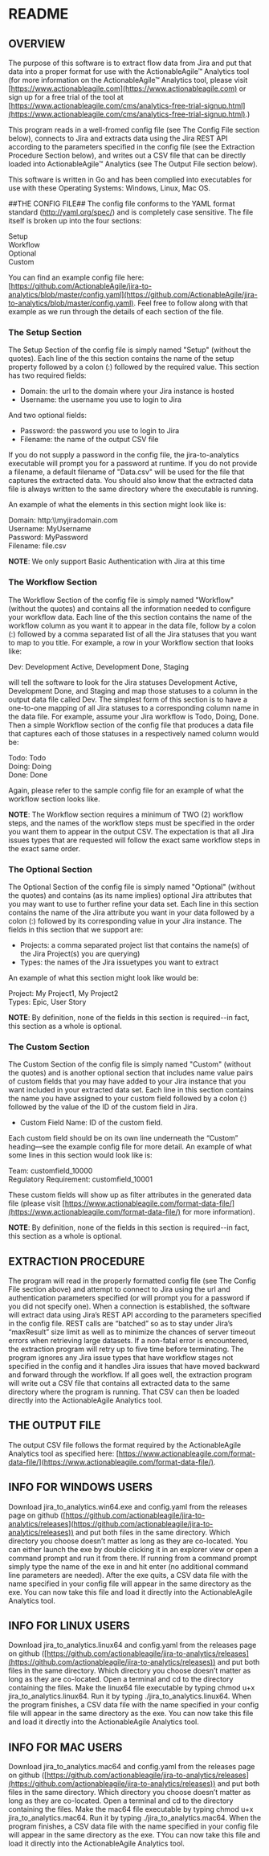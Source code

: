 

# README #
 
## OVERVIEW ##
The purpose of this software is to extract flow data from Jira and put that data into a proper format for use with the ActionableAgile&trade; Analytics tool (for more information on the ActionableAgile&trade; Analytics tool, please visit [https://www.actionableagile.com](https://www.actionableagile.com) or sign up for a free trial of the tool at [https://www.actionableagile.com/cms/analytics-free-trial-signup.html](https://www.actionableagile.com/cms/analytics-free-trial-signup.html).)  

This program reads in a well-fromed config file (see The Config File section below), connects to Jira and extracts data using the Jira REST API according to the parameters specified in the config file (see the Extraction Procedure Section below), and writes out a CSV file that can be directly loaded into ActionableAgile&trade; Analytics (see The Output File section below).  

This software is written in Go and has been complied into executables for use with these Operating Systems:  Windows, Linux, Mac OS.


##THE CONFIG FILE##
The config file conforms to the YAML format standard (http://yaml.org/spec/) and is completely case sensitive.  The file itself is broken up into the four sections:  

Setup  
Workflow  
Optional   
Custom  

You can find an example config file here: [https://github.com/ActionableAgile/jira-to-analytics/blob/master/config.yaml](https://github.com/ActionableAgile/jira-to-analytics/blob/master/config.yaml).  Feel free to follow along with that example as we run through the details of each section of the file.

### The Setup Section ###
The Setup Section of the config file is simply named "Setup" (without the quotes).  Each line of the this section contains the name of the setup property followed by a colon (:) followed by the required value.  This section has two required fields:

- 	Domain: the url to the domain where your Jira instance is hosted
- 	Username: the username you use to login to Jira

And two optional fields:

- 	Password: the password you use to login to Jira
- 	Filename: the name of the output CSV file

If you do not supply a password in the config file, the jira-to-analytics executable will prompt you for a password at runtime.  If you do not provide a filename, a default filename of "Data.csv" will be used for the file that captures the extracted data.  You should also know that the extracted data file is always written to the same directory where the executable is running.

An example of what the elements in this section might look like is:

Domain: http:\\\\myjiradomain.com  
Username: MyUsername  
Password: MyPassword  
Filename: file.csv

**NOTE**:  We only support Basic Authentication with Jira at this time

### The Workflow Section ###
The Workflow Section of the config file is simply named "Workflow" (without the quotes) and contains all the information needed to configure your workflow data.  Each line of the this section contains the name of the workflow column as you want it to appear in the data file, follow by a colon (:) followed by a comma separated list of all the Jira statuses that you want to map to you title.  For example, a row in your Workflow section that looks like:

Dev: Development Active, Development Done, Staging

will tell the software to look for the Jira statuses Development Active, Development Done, and Staging and map those statuses to a column in the output data file called Dev.  The simplest form of this section is to have a one-to-one mapping of all Jira statuses to a corresponding column name in the data file.  For example, assume your Jira workflow is Todo, Doing, Done.  Then a simple Workflow section of the config file that produces a data file that captures each of those statuses in a respectively named column would be:

Todo: Todo  
Doing: Doing  
Done: Done

Again, please refer to the sample config file for an example of what the workflow section looks like. 

**NOTE**:  The Workflow section requires a minimum of TWO (2) workflow steps, and the names of the workflow steps must be specified in the order you want them to appear in the output CSV.  The expectation is that all Jira issues types that are requested will follow the exact same workflow steps in the exact same order.

### The Optional Section ###
The Optional Section of the config file is simply named "Optional" (without the quotes) and contains (as its name implies) optional Jira attributes that you may want to use to further refine your data set. Each line in this section contains the name of the Jira attribute you want in your data followed by a colon (:) followed by its corresponding value in your Jira instance.  The fields in this section that we support are:

- 	Projects: a comma separated project list that contains the name(s) of the Jira Project(s) you are querying)
- 	Types: the names of the Jira issuetypes you want to extract

An example of what this section might look like would be:

Project: My Project1, My Project2  
Types: Epic, User Story

**NOTE**:  By definition, none of the fields in this section is required--in fact, this section as a whole is optional.

### The Custom Section ###
The Custom Section of the config file is simply named "Custom" (without the quotes) and  is another optional section that includes name value pairs of custom fields that you may have added to your Jira instance that you want included in your extracted data set.  Each line in this section contains the name you have assigned to your custom field followed by a colon (:) followed by the value of the ID of the custom field in Jira.

- 	Custom Field Name: ID of the custom field.  

Each custom field should be on its own line underneath the “Custom” heading—see the example config file for more detail.  An example of what some lines in this section would look like is:

Team: customfield\_10000  
Regulatory Requirement: customfield\_10001

These custom fields will show up as filter attributes in the generated data file (please visit [https://www.actionableagile.com/format-data-file/](https://www.actionableagile.com/format-data-file/) for more information).

**NOTE**:  By definition, none of the fields in this section is required--in fact, this section as a whole is optional.

## EXTRACTION PROCEDURE ##
The program will read in the properly formatted config file (see The Config File section above) and attempt to connect to Jira using the url and authentication parameters specified (or will prompt you for a password if you did not specify one).  When a connection is established, the software will extract data using Jira’s REST API according to the parameters specified in the config file.  REST calls are “batched” so as to stay under Jira’s “maxResult” size limit as well as to minimize the chances of server timeout errors when retrieving large datasets.  If a non-fatal error is encountered, the extraction program will retry up to five time before terminating.  The program ignores any Jira issue types that have workflow stages not specified in the config and it handles Jira issues that have moved backward and forward through the workflow.  If all goes well, the extraction program will write out a CSV file that contains all extracted data to the same directory where the program is running.  That CSV can then be loaded directly into the ActionableAgile Analytics tool.

## THE OUTPUT FILE ##
The output CSV file follows the format required by the ActionableAgile Analytics tool as specified here:  [https://www.actionableagile.com/format-data-file/](https://www.actionableagile.com/format-data-file/). 

## INFO FOR WINDOWS USERS ##
Download jira\_to\_analytics.win64.exe and config.yaml from the releases page on github ([https://github.com/actionableagile/jira-to-analytics/releases](https://github.com/actionableagile/jira-to-analytics/releases)) and put both files in the same directory.  Which directory you choose doesn’t matter as long as they are co-located.  You can either launch the exe by double clicking it in an explorer view or open a command prompt and run it from there.  If running from a command prompt simply type the name of the exe in and hit enter (no additional command line parameters are needed).  After the exe quits, a CSV data file with the name specified in your config file will appear in the same directory as the exe.  You can now take this file and load it directly into the ActionableAgile Analytics tool.

## INFO FOR LINUX USERS ##
Download jira\_to\_analytics.linux64 and config.yaml from the releases page on github ([https://github.com/actionableagile/jira-to-analytics/releases](https://github.com/actionableagile/jira-to-analytics/releases)) and put both files in the same directory.  Which directory you choose doesn’t matter as long as they are co-located.  Open a terminal and cd to the directory containing the files. Make the linux64 file executable by typing chmod u+x jira\_to\_analytics.linux64. Run it by typing ./jira\_to\_analytics.linux64. When the program finishes, a CSV data file with the name specified in your config file will appear in the same directory as the exe.  You can now take this file and load it directly into the ActionableAgile Analytics tool.

## INFO FOR MAC USERS ##
Download jira\_to\_analytics.mac64 and config.yaml from the releases page on github ([https://github.com/actionableagile/jira-to-analytics/releases](https://github.com/actionableagile/jira-to-analytics/releases)) and put both files in the same directory.  Which directory you choose doesn’t matter as long as they are co-located.  Open a terminal and cd to the directory containing the files. Make the mac64 file executable by typing chmod u+x jira\_to\_analytics.mac64. Run it by typing ./jira\_to\_analytics.mac64. When the program finishes, a CSV data file with the name specified in your config file will appear in the same directory as the exe.  TYou can now take this file and load it directly into the ActionableAgile Analytics tool.
